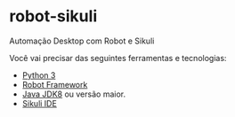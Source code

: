 # robot-sikuli
Automação Desktop com Robot e Sikuli


Você vai precisar das seguintes ferramentas e tecnologias:

- [Python 3](https://www.python.org/downloads/)
- [Robot Framework](https://robotframework.org/#learning)
- [Java JDK8](http://www.oracle.com/technetwork/pt/java/javase/downloads/jdk8-downloads-2133151.html) ou versão maior.
- [Sikuli IDE](http://sikulix.com/)
